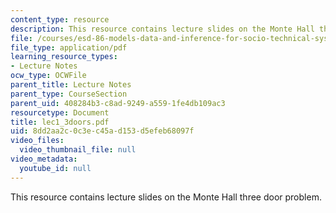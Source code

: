 ```yaml
---
content_type: resource
description: This resource contains lecture slides on the Monte Hall three door problem.
file: /courses/esd-86-models-data-and-inference-for-socio-technical-systems-spring-2007/8dd2aa2c0c3ec45ad153d5efeb68097f_lec1_3doors.pdf
file_type: application/pdf
learning_resource_types:
- Lecture Notes
ocw_type: OCWFile
parent_title: Lecture Notes
parent_type: CourseSection
parent_uid: 408284b3-c8ad-9249-a559-1fe4db109ac3
resourcetype: Document
title: lec1_3doors.pdf
uid: 8dd2aa2c-0c3e-c45a-d153-d5efeb68097f
video_files:
  video_thumbnail_file: null
video_metadata:
  youtube_id: null
---
```

This resource contains lecture slides on the Monte Hall three door problem.

